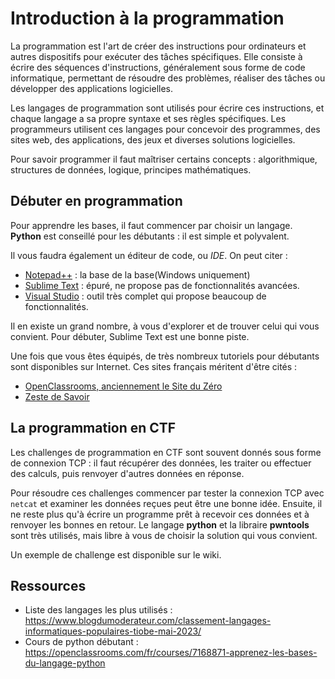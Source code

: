 # Introduction à la programmation

La programmation est l'art de créer des instructions pour ordinateurs et autres dispositifs pour exécuter des tâches spécifiques. Elle consiste à écrire des séquences d'instructions, généralement sous forme de code informatique, permettant de résoudre des problèmes, réaliser des tâches ou développer des applications logicielles.

Les langages de programmation sont utilisés pour écrire ces instructions, et chaque langage a sa propre syntaxe et ses règles spécifiques. Les programmeurs utilisent ces langages pour concevoir des programmes, des sites web, des applications, des jeux et diverses solutions logicielles. 

Pour savoir programmer il faut maîtriser certains concepts : algorithmique, structures de données, logique, principes mathématiques.

## Débuter en programmation

Pour apprendre les bases, il faut commencer par choisir un langage. **Python** est conseillé pour les débutants : il est simple et polyvalent.

Il vous faudra également un éditeur de code, ou *IDE*.
On peut citer : 
- [Notepad++](https://notepad-plus-plus.org/)  : la base de la base(Windows uniquement)
- [Sublime Text](https://www.sublimetext.com/) : épuré, ne propose pas de fonctionnalités avancées.
- [Visual Studio](https://code.visualstudio.com/) : outil très complet qui propose beaucoup de fonctionnalités. 

Il en existe un grand nombre, à vous d'explorer et de trouver celui qui vous convient.
Pour débuter, Sublime Text est une bonne piste.

Une fois que vous êtes équipés, de très nombreux tutoriels pour débutants sont disponibles sur Internet.
Ces sites français méritent d'être cités :
- [OpenClassrooms, anciennement le Site du Zéro](https://openclassrooms.com/fr/)
- [Zeste de Savoir](https://zestedesavoir.com/)

## La programmation en CTF

Les challenges de programmation en CTF sont souvent donnés sous forme de connexion TCP : il faut récupérer des données, les traiter ou effectuer des calculs, puis renvoyer d'autres données en réponse.

Pour résoudre ces challenges commencer par tester la connexion TCP avec `netcat` et examiner les données reçues peut être une bonne idée.
Ensuite, il ne reste plus qu'à écrire un programme prêt à recevoir ces données et à renvoyer les bonnes en retour.
Le langage **python** et la libraire **pwntools** sont très utilisés, mais libre à vous de choisir la solution qui vous convient.

Un exemple de challenge est disponible sur le wiki.

## Ressources

- Liste des langages les plus utilisés : https://www.blogdumoderateur.com/classement-langages-informatiques-populaires-tiobe-mai-2023/
- Cours de python débutant : https://openclassrooms.com/fr/courses/7168871-apprenez-les-bases-du-langage-python
